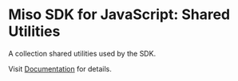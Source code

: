 # Miso SDK for JavaScript: Shared Utilities
A collection shared utilities used by the SDK.

Visit [Documentation](https://misoai.github.io/miso-client-js-sdk) for details.

